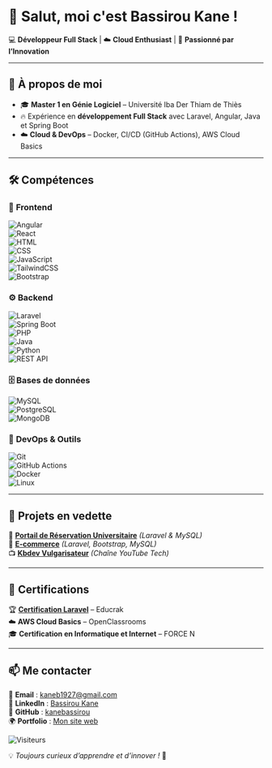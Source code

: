 # 👋 Salut, moi c'est **Bassirou Kane** !  
💻 **Développeur Full Stack** | ☁️ **Cloud Enthusiast** | 🚀 **Passionné par l’Innovation**  

---

## 🚀 À propos de moi  
- 🎓 **Master 1 en Génie Logiciel** – Université Iba Der Thiam de Thiès  
- 🔥 Expérience en **développement Full Stack** avec Laravel, Angular, Java et Spring Boot  
- ☁️ **Cloud & DevOps** – Docker, CI/CD (GitHub Actions), AWS Cloud Basics  

---

## 🛠️ Compétences  

### 🎨 **Frontend**  
![Angular](https://img.shields.io/badge/-Angular-DD0031?logo=angular&logoColor=white&style=flat)  
![React](https://img.shields.io/badge/-React-61DAFB?logo=react&logoColor=white&style=flat)  
![HTML](https://img.shields.io/badge/-HTML5-E34F26?logo=html5&logoColor=white&style=flat)  
![CSS](https://img.shields.io/badge/-CSS3-1572B6?logo=css3&logoColor=white&style=flat)  
![JavaScript](https://img.shields.io/badge/-JavaScript-F7DF1E?logo=javascript&logoColor=black&style=flat)  
![TailwindCSS](https://img.shields.io/badge/-TailwindCSS-38B2AC?logo=tailwind-css&logoColor=white&style=flat)  
![Bootstrap](https://img.shields.io/badge/-Bootstrap-7952B3?logo=bootstrap&logoColor=white&style=flat)  

### ⚙️ **Backend**  
![Laravel](https://img.shields.io/badge/-Laravel-FF2D20?logo=laravel&logoColor=white&style=flat)  
![Spring Boot](https://img.shields.io/badge/-Spring%20Boot-6DB33F?logo=spring-boot&logoColor=white&style=flat)  
![PHP](https://img.shields.io/badge/-PHP-777BB4?logo=php&logoColor=white&style=flat)  
![Java](https://img.shields.io/badge/-Java-007396?logo=java&logoColor=white&style=flat)  
![Python](https://img.shields.io/badge/-Python-3776AB?logo=python&logoColor=white&style=flat)  
![REST API](https://img.shields.io/badge/-REST%20API-02569B?logo=api&logoColor=white&style=flat)  

### 🗄️ **Bases de données**  
![MySQL](https://img.shields.io/badge/-MySQL-4479A1?logo=mysql&logoColor=white&style=flat)  
![PostgreSQL](https://img.shields.io/badge/-PostgreSQL-336791?logo=postgresql&logoColor=white&style=flat)  
![MongoDB](https://img.shields.io/badge/-MongoDB-47A248?logo=mongodb&logoColor=white&style=flat)  

### 🚀 **DevOps & Outils**  
![Git](https://img.shields.io/badge/-Git-F05032?logo=git&logoColor=white&style=flat)  
![GitHub Actions](https://img.shields.io/badge/-GitHub%20Actions-2088FF?logo=github-actions&logoColor=white&style=flat)  
![Docker](https://img.shields.io/badge/-Docker-2496ED?logo=docker&logoColor=white&style=flat)  
![Linux](https://img.shields.io/badge/-Linux-FCC624?logo=linux&logoColor=black&style=flat)  

---

## 📌 Projets en vedette  
📂 **[Portail de Réservation Universitaire](https://github.com/kanebassirou)** *(Laravel & MySQL)*  
🛒 **[E-commerce](https://github.com/kanebassirou)** *(Laravel, Bootstrap, MySQL)*  
📺 **[Kbdev Vulgarisateur](https://www.youtube.com/@kbdevvulgarisateur)** *(Chaîne YouTube Tech)*  

---

## 📜 Certifications  
🏆 **[Certification Laravel](https://endpoint.educrak.com/certification/652a9ab6f0daa/generate-certificate)** – Educrak  
☁️ **AWS Cloud Basics** – OpenClassrooms  
🎓 **Certification en Informatique et Internet** – FORCE N  

---

## 📫 Me contacter  
📧 **Email** : [kaneb1927@gmail.com](mailto:kaneb1927@gmail.com)  
🔗 **LinkedIn** : [Bassirou Kane](https://www.linkedin.com/in/bassirou-kane-39a640229/)  
🐙 **GitHub** : [kanebassirou](https://github.com/kanebassirou)  
🌍 **Portfolio** : [Mon site web](https://kanebassirou.github.io/Portfolio/#/)  

![Visiteurs](https://komarev.com/ghpvc/?username=kanebassirou&label=Visiteurs&color=blue&style=flat)


💡 *Toujours curieux d’apprendre et d’innover !* 🚀  

